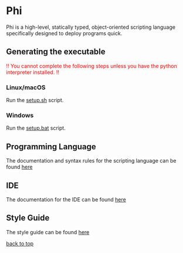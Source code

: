 # Phi

Phi is a high-level, statically typed, object-oriented scripting language specifically designed to deploy programs quick.

## Generating the executable

<p style="color:#ff0000">!! You cannot complete the following steps unless you have the python interpreter installed. !!</p>

### Linux/macOS

Run the [setup.sh](setup.sh) script.

### Windows

Run the [setup.bat](setup.bat) script.

## Programming Language

The documentation and syntax rules for the scripting language can be found [here](programming_language.MD)

## IDE

The documentation for the IDE can be found [here](phIDE.md)

## Style Guide

The style guide can be found [here](StyleGuide.md)

[back to top](readme.md)
